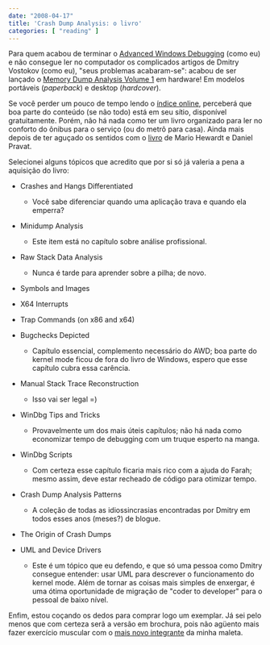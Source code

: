 ```yaml
---
date: "2008-04-17"
title: 'Crash Dump Analysis: o livro'
categories: [ "reading" ]
---
```

Para quem acabou de terminar o [Advanced Windows Debugging](http://www.amazon.com/Advanced-Debugging-Addison-Wesley-Microsoft-Technology/dp/0321374460/ref=pd_bbs_sr_1?ie=UTF8&s=books&qid=1208351461&sr=8-1) (como eu) e não consegue ler no computador os complicados artigos de Dmitry Vostokov (como eu), "seus problemas acabaram-se": acabou de ser lançado o [Memory Dump Analysis Volume 1](http://www.dumpanalysis.org/blog/index.php/2008/04/15/the-first-windows-memory-dump-analysis-book/) em hardware! Em modelos portáveis (_paperback_) e desktop (_hardcover_).

Se você perder um pouco de tempo lendo o [índice online](http://www.lulu.com/browse/preview.php?fCID=2086149), perceberá que boa parte do conteúdo (se não todo) está em seu sítio, disponível gratuitamente. Porém, não há nada como ter um livro organizado para ler no conforto do ônibus para o serviço (ou do metrô para casa). Ainda mais depois de ter aguçado os sentidos com o [livro](http://www.amazon.com/s?ie=UTF8&tag=mozilla-20&index=blended&link%5Fcode=qs&field-keywords=advanced%20windows%20debugging&sourceid=Mozilla-search) de Mario Hewardt e Daniel Pravat.

Selecionei alguns tópicos que acredito que por si só já valeria a pena a aquisição do livro:

	
  * Crashes and Hangs Differentiated

	
    * Você sabe diferenciar quando uma aplicação trava e quando ela emperra?

	
  * Minidump Analysis

	
    * Este item está no capítulo sobre análise profissional.

	
  * Raw Stack Data Analysis

	
    * Nunca é tarde para aprender sobre a pilha; de novo.

	
  * Symbols and Images

	
  * X64 Interrupts

	
  * Trap Commands (on x86 and x64)

	
  * Bugchecks Depicted

	
    * Capítulo essencial, complemento necessário do AWD; boa parte do kernel mode ficou de fora do livro de Windows, espero que esse capítulo cubra essa carência.

	
  * Manual Stack Trace Reconstruction

	
    * Isso vai ser legal =)

	
  * WinDbg Tips and Tricks

	
    * Provavelmente um dos mais úteis capítulos; não há nada como economizar tempo de debugging com um truque esperto na manga.

	
  * WinDbg Scripts

	
    * Com certeza esse capítulo ficaria mais rico com a ajuda do Farah; mesmo assim, deve estar recheado de código para otimizar tempo.

	
  * Crash Dump Analysis Patterns

	
    * A coleção de todas as idiossincrasias encontradas por Dmitry em todos esses anos (meses?) de blogue.

	
  * The Origin of Crash Dumps

	
  * UML and Device Drivers

	
    * Este é um tópico que eu defendo, e que só uma pessoa como Dmitry consegue entender: usar UML para descrever o funcionamento do kernel mode. Além de tornar as coisas mais simples de enxergar, é uma ótima oportunidade de migração de "coder to developer" para o pessoal de baixo nível.

Enfim, estou coçando os dedos para comprar logo um exemplar. Já sei pelo menos que com certeza serã a versão em brochura, pois não agüento mais fazer exercício muscular com o [mais novo integrante](http://www.amazon.com/Programming-Environment-Addison-Wesley-Professional-Computing/dp/0201433079/ref=pd_bbs_sr_1?ie=UTF8&s=books&qid=1208351433&sr=8-1) da minha maleta.
